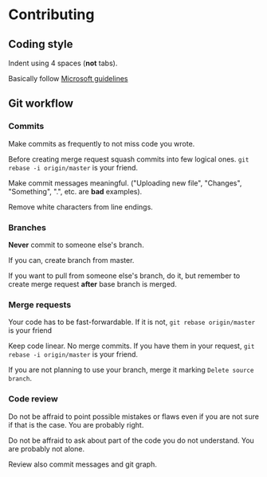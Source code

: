 # Contributing

## Coding style

Indent using 4 spaces (__not__ tabs).

Basically follow [Microsoft guidelines](https://docs.microsoft.com/en-us/dotnet/csharp/programming-guide/inside-a-program/)

## Git workflow

### Commits

Make commits as frequently to not miss code you wrote.

Before creating merge request squash commits into few logical ones. `git rebase -i origin/master` is your friend.

Make commit messages meaningful. ("Uploading new file", "Changes", "Something", ".", etc. are __bad__ examples).

Remove white characters from line endings.

### Branches

__Never__ commit to someone else's branch.

If you can, create branch from master.

If you want to pull from someone else's branch, do it, but remember to create merge request __after__ base branch is merged.

### Merge requests

Your code has to be fast-forwardable. If it is not, `git rebase origin/master` is your friend

Keep code linear. No merge commits. If you have them in your request, `git rebase -i origin/master` is your friend.

If you are not planning to use your branch, merge it marking `Delete source branch`.

### Code review

Do not be affraid to point possible mistakes or flaws even if you are not sure if that is the case. You are probably right.

Do not be affraid to ask about part of the code you do not understand. You are probably not alone.

Review also commit messages and git graph.
